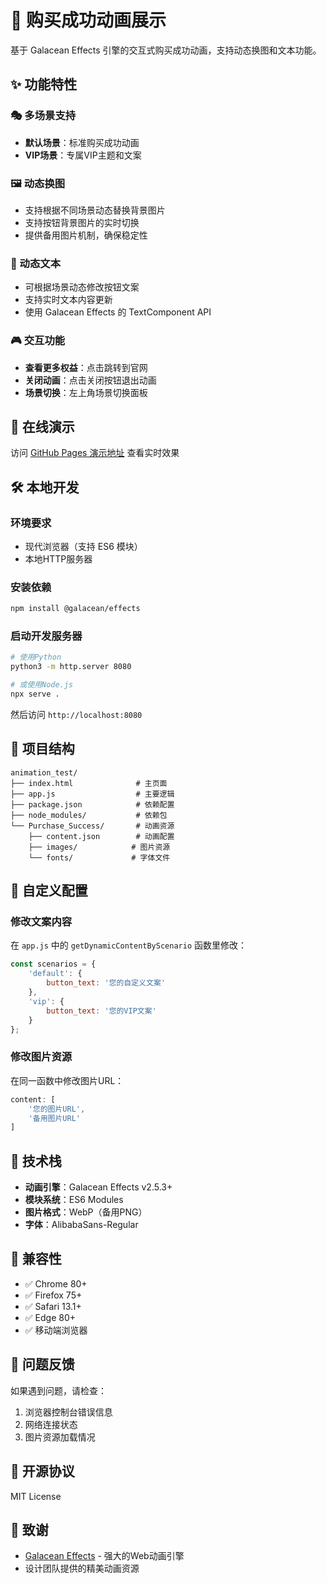 # 🎉 购买成功动画展示

基于 Galacean Effects 引擎的交互式购买成功动画，支持动态换图和文本功能。

## ✨ 功能特性

### 🎭 多场景支持
- **默认场景**：标准购买成功动画
- **VIP场景**：专属VIP主题和文案

### 🖼️ 动态换图
- 支持根据不同场景动态替换背景图片
- 支持按钮背景图片的实时切换
- 提供备用图片机制，确保稳定性

### 📝 动态文本
- 可根据场景动态修改按钮文案
- 支持实时文本内容更新
- 使用 Galacean Effects 的 TextComponent API

### 🎮 交互功能
- **查看更多权益**：点击跳转到官网
- **关闭动画**：点击关闭按钮退出动画
- **场景切换**：左上角场景切换面板

## 🚀 在线演示

访问 [GitHub Pages 演示地址](https://your-username.github.io/animation_test) 查看实时效果

## 🛠️ 本地开发

### 环境要求
- 现代浏览器（支持 ES6 模块）
- 本地HTTP服务器

### 安装依赖
```bash
npm install @galacean/effects
```

### 启动开发服务器
```bash
# 使用Python
python3 -m http.server 8080

# 或使用Node.js
npx serve .
```

然后访问 `http://localhost:8080`

## 📁 项目结构

```
animation_test/
├── index.html              # 主页面
├── app.js                  # 主要逻辑
├── package.json            # 依赖配置
├── node_modules/           # 依赖包
└── Purchase_Success/       # 动画资源
    ├── content.json        # 动画配置
    ├── images/            # 图片资源
    └── fonts/             # 字体文件
```

## 🎨 自定义配置

### 修改文案内容
在 `app.js` 中的 `getDynamicContentByScenario` 函数里修改：

```javascript
const scenarios = {
    'default': {
        button_text: '您的自定义文案'
    },
    'vip': {
        button_text: '您的VIP文案'
    }
};
```

### 修改图片资源
在同一函数中修改图片URL：

```javascript
content: [
    '您的图片URL',
    '备用图片URL'
]
```

## 🔧 技术栈

- **动画引擎**：Galacean Effects v2.5.3+
- **模块系统**：ES6 Modules
- **图片格式**：WebP（备用PNG）
- **字体**：AlibabaSans-Regular

## 📱 兼容性

- ✅ Chrome 80+
- ✅ Firefox 75+
- ✅ Safari 13.1+
- ✅ Edge 80+
- ✅ 移动端浏览器

## 🐛 问题反馈

如果遇到问题，请检查：
1. 浏览器控制台错误信息
2. 网络连接状态
3. 图片资源加载情况

## 📄 开源协议

MIT License

## 🙏 致谢

- [Galacean Effects](https://www.galacean.com/effects/) - 强大的Web动画引擎
- 设计团队提供的精美动画资源